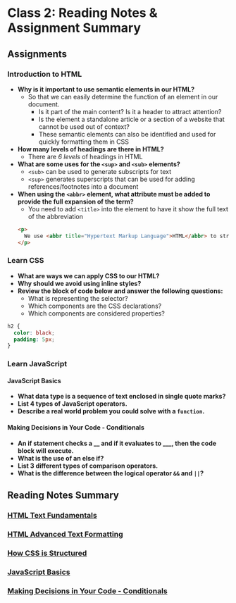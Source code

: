 # Class 2: Reading Notes & Assignment Summary

## Assignments

### Introduction to HTML

* **Why is it important to use semantic elements in our HTML?**
  * So that we can easily determine the function of an element in our document.
    * Is it part of the main content? Is it a header to attract attention?
    * Is the element a standalone article or a section of a website that cannot be used out of context?
    * These semantic elements can also be identified and used for quickly formatting them in CSS
* **How many levels of headings are there in HTML?**
  * There are *6 levels* of headings in HTML
* **What are some uses for the `<sup>` and `<sub>` elements?**
  * `<sub>` can be used to generate subscripts for text
  * `<sup>` generates superscripts that can be used for adding references/footnotes into a document
* **When using the `<abbr>` element, what attribute must be added to provide the full expansion of the term?**
  * You need to add `<title>` into the element to have it show the full text of the abbreviation
  ``` html
  <p>
    We use <abbr title="Hypertext Markup Language">HTML</abbr> to structure our web documents.
  </p>

### Learn CSS

* **What are ways we can apply CSS to our HTML?**
* **Why should we avoid using inline styles?**
* **Review the block of code below and answer the following questions:**
  * What is representing the selector?
  * Which components are the CSS declarations?
  * Which components are considered properties?

``` css
h2 {
  color: black;
  padding: 5px;
}
```

### Learn JavaScript

#### JavaScript Basics

* **What data type is a sequence of text enclosed in single quote marks?**
* **List 4 types of JavaScript operators.**
* **Describe a real world problem you could solve with a `function`.**

#### Making Decisions in Your Code - Conditionals

* **An if statement checks a __ and if it evaluates to ___, then the code block will execute.**
* **What is the use of an else if?**
* **List 3 different types of comparison operators.**
* **What is the difference between the logical operator `&&` and `||`?**

## Reading Notes Summary

### [HTML Text Fundamentals](https://developer.mozilla.org/en-US/docs/Learn/HTML/Introduction_to_HTML/HTML_text_fundamentals)

### [HTML Advanced Text Formatting](https://developer.mozilla.org/en-US/docs/Learn/HTML/Introduction_to_HTML/Advanced_text_formatting)

### [How CSS is Structured](https://developer.mozilla.org/en-US/docs/Learn/CSS/First_steps/How_CSS_is_structured)

### [JavaScript Basics](https://developer.mozilla.org/en-US/docs/Learn/Getting_started_with_the_web/JavaScript_basics)

### [Making Decisions in Your Code - Conditionals](https://developer.mozilla.org/en-US/docs/Learn/JavaScript/Building_blocks/conditionals)
